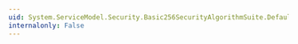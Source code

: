 ```yaml
---
uid: System.ServiceModel.Security.Basic256SecurityAlgorithmSuite.DefaultEncryptionAlgorithm
internalonly: False
---
```

